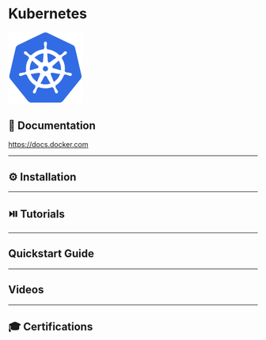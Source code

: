 # Kubernetes


[<img src="../../assets/k8s/k8s_logo.png" width="150"/>](../../assets/k8s/k8s_logo.png)

## 📘 Documentation
https://docs.docker.com

---

## ⚙️ Installation


---

## ⏯️ Tutorials


---

## Quickstart Guide


--- 

## Videos


---

## 🎓 Certifications
